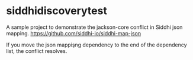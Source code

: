 # siddhidiscoverytest

A sample project to demonstrate the jackson-core conflict in Siddhi json mapping.
https://github.com/siddhi-io/siddhi-map-json

If you move the json mappişng dependency to the end of the dependency list, the conflict resolves.
